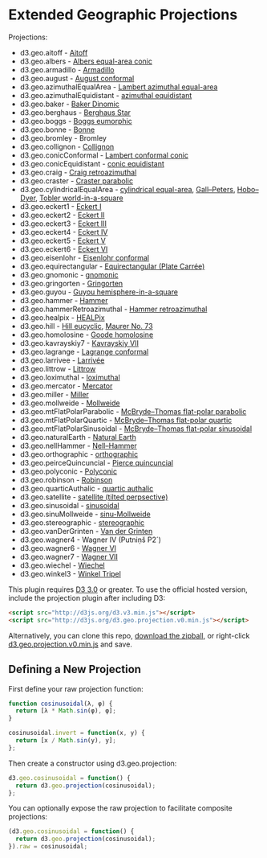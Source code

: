 # Extended Geographic Projections

Projections:

* d3.geo.aitoff - [Aitoff](http://bl.ocks.org/3682698)
* d3.geo.albers - [Albers equal-area conic](http://bl.ocks.org/3734308)
* d3.geo.armadillo - [Armadillo](http://bl.ocks.org/4463127)
* d3.geo.august - [August conformal](http://bl.ocks.org/3797581)
* d3.geo.azimuthalEqualArea - [Lambert azimuthal equal-area](http://bl.ocks.org/3757101)
* d3.geo.azimuthalEquidistant - [azimuthal equidistant](http://bl.ocks.org/3757110)
* d3.geo.baker - [Baker Dinomic](http://bl.ocks.org/4476279)
* d3.geo.berghaus - [Berghaus Star](http://bl.ocks.org/4463049)
* d3.geo.boggs - [Boggs eumorphic](http://bl.ocks.org/4481220)
* d3.geo.bonne - [Bonne](http://bl.ocks.org/3734313)
* d3.geo.bromley - Bromley
* d3.geo.collignon - [Collignon](http://bl.ocks.org/3734316)
* d3.geo.conicConformal - [Lambert conformal conic](http://bl.ocks.org/3734321)
* d3.geo.conicEquidistant - [conic equidistant](http://bl.ocks.org/3734317)
* d3.geo.craig - [Craig retroazimuthal](http://bl.ocks.org/4459466)
* d3.geo.craster - [Craster parabolic](http://bl.ocks.org/4465118)
* d3.geo.cylindricalEqualArea - [cylindrical equal-area](http://bl.ocks.org/3712408), [Gall–Peters](http://bl.ocks.org/3946824), [Hobo–Dyer](http://bl.ocks.org/4476487), [Tobler world-in-a-square](http://bl.ocks.org/4476496)
* d3.geo.eckert1 - [Eckert I](http://bl.ocks.org/3734322)
* d3.geo.eckert2 - [Eckert II](http://bl.ocks.org/3734324)
* d3.geo.eckert3 - [Eckert III](http://bl.ocks.org/3734325)
* d3.geo.eckert4 - [Eckert IV](http://bl.ocks.org/3734327)
* d3.geo.eckert5 - [Eckert V](http://bl.ocks.org/3734328)
* d3.geo.eckert6 - [Eckert VI](http://bl.ocks.org/3734329)
* d3.geo.eisenlohr - [Eisenlohr conformal](http://bl.ocks.org/3797585)
* d3.geo.equirectangular - [Equirectangular (Plate Carrée)](http://bl.ocks.org/3757119)
* d3.geo.gnomonic - [gnomonic](http://bl.ocks.org/3757349)
* d3.geo.gringorten - [Gringorten](http://bl.ocks.org/3796882)
* d3.geo.guyou - [Guyou hemisphere-in-a-square](http://bl.ocks.org/3763867)
* d3.geo.hammer - [Hammer](http://bl.ocks.org/3712397)
* d3.geo.hammerRetroazimuthal - [Hammer retroazimuthal](http://bl.ocks.org/4459130)
* d3.geo.healpix - [HEALPix](http://bl.ocks.org/4463237)
* d3.geo.hill - [Hill eucyclic](http://bl.ocks.org/4479513), [Maurer No. 73](http://bl.ocks.org/4479547)
* d3.geo.homolosine - [Goode homolosine](http://bl.ocks.org/3734330)
* d3.geo.kavrayskiy7 - [Kavrayskiy VII](http://bl.ocks.org/3710082)
* d3.geo.lagrange - [Lagrange conformal](http://bl.ocks.org/3797591)
* d3.geo.larrivee - [Larrivée](http://bl.ocks.org/3719042)
* d3.geo.littrow - [Littrow](http://bl.ocks.org/4459071)
* d3.geo.loximuthal - [loximuthal](http://bl.ocks.org/3867220)
* d3.geo.mercator - [Mercator](http://bl.ocks.org/3757132)
* d3.geo.miller - [Miller](http://bl.ocks.org/3734333)
* d3.geo.mollweide - [Mollweide](http://bl.ocks.org/3734336)
* d3.geo.mtFlatPolarParabolic - [McBryde–Thomas flat-polar parabolic](http://bl.ocks.org/4465130)
* d3.geo.mtFlatPolarQuartic - [McBryde–Thomas flat-polar quartic](http://bl.ocks.org/4465137)
* d3.geo.mtFlatPolarSinusoidal - [McBryde–Thomas flat-polar sinusoidal](http://bl.ocks.org/4465140)
* d3.geo.naturalEarth - [Natural Earth](http://bl.ocks.org/4479477)
* d3.geo.nellHammer - [Nell–Hammer](http://bl.ocks.org/3734342)
* d3.geo.orthographic - [orthographic](http://bl.ocks.org/3757125)
* d3.geo.peirceQuincuncial - [Pierce quincuncial](http://bl.ocks.org/4310087)
* d3.geo.polyconic - [Polyconic](http://bl.ocks.org/3734343)
* d3.geo.robinson - [Robinson](http://bl.ocks.org/3710566)
* d3.geo.quarticAuthalic - [quartic authalic](http://bl.ocks.org/4463175)
* d3.geo.satellite - [satellite (tilted perpsective)](http://bl.ocks.org/3790444)
* d3.geo.sinusoidal - [sinusoidal](http://bl.ocks.org/3712399)
* d3.geo.sinuMollweide - [sinu-Mollweide](http://bl.ocks.org/4319903)
* d3.geo.stereographic - [stereographic](http://bl.ocks.org/3757137)
* d3.geo.vanDerGrinten - [Van der Grinten](http://bl.ocks.org/3796831)
* d3.geo.wagner4 - Wagner IV (Putniṇš P2´)
* d3.geo.wagner6 - [Wagner VI](http://bl.ocks.org/3710148)
* d3.geo.wagner7 - [Wagner VII](http://bl.ocks.org/4465109)
* d3.geo.wiechel - [Wiechel](http://bl.ocks.org/4463155)
* d3.geo.winkel3 - [Winkel Tripel](http://bl.ocks.org/3682676)

This plugin requires [D3 3.0](https://github.com/mbostock/d3/wiki/Upgrading-to-3.0) or greater. To use the official hosted version, include the projection plugin after including D3:

```html
<script src="http://d3js.org/d3.v3.min.js"></script>
<script src="http://d3js.org/d3.geo.projection.v0.min.js"></script>
```

Alternatively, you can clone this repo, [download the zipball](http://github.com/d3/d3-plugins/zipball/master), or right-click [d3.geo.projection.v0.min.js](http://d3js.org/d3.geo.projection.v0.min.js) and save.

## Defining a New Projection

First define your raw projection function:

```js
function cosinusoidal(λ, φ) {
  return [λ * Math.sin(φ), φ];
}

cosinusoidal.invert = function(x, y) {
  return [x / Math.sin(y), y];
};
```

Then create a constructor using d3.geo.projection:

```js
d3.geo.cosinusoidal = function() {
  return d3.geo.projection(cosinusoidal);
};
```

You can optionally expose the raw projection to facilitate composite projections:

```js
(d3.geo.cosinusoidal = function() {
  return d3.geo.projection(cosinusoidal);
}).raw = cosinusoidal;
```
